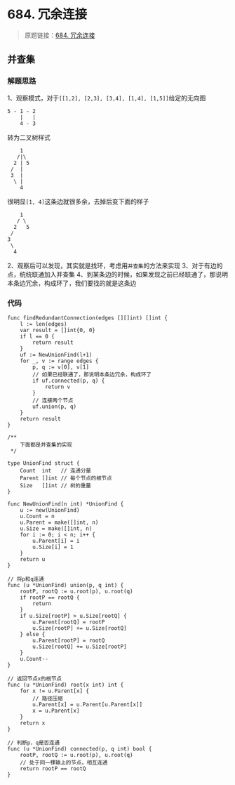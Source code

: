 # 684. 冗余连接
> 原题链接：[684. 冗余连接](https://leetcode-cn.com/problems/redundant-connection/)

## 并查集
### 解题思路
1、观察模式，对于``[[1,2], [2,3], [3,4], [1,4], [1,5]]``给定的无向图
```
5 - 1 - 2
    |   |
    4 - 3
```
转为二叉树样式
```
    1
   /|\
  2 | 5
 /  |
 3  |
  \ |
    4
```
很明显``[1, 4]``这条边就很多余，去掉后变下面的样子
```
    1
   / \
  2   5
 /
3
 \
  4
```
2、观察后可以发现，其实就是找环，考虑用``并查集``的方法来实现
3、对于有边的点，统统联通加入并查集
4、到某条边的时候，如果发现之前已经联通了，那说明本条边冗余，构成环了，我们要找的就是这条边
### 代码
```golang
func findRedundantConnection(edges [][]int) []int {
	l := len(edges)
	var result = []int{0, 0}
	if l == 0 {
		return result
	}
	uf := NewUnionFind(l+1)
	for _, v := range edges {
		p, q := v[0], v[1]
		// 如果已经联通了，那说明本条边冗余，构成环了
		if uf.connected(p, q) {
			return v
		}
		// 连接两个节点
		uf.union(p, q)
	}
	return result
}

/**
	下面都是并查集的实现
 */

type UnionFind struct {
	Count  int   // 连通分量
	Parent []int // 每个节点的根节点
	Size   []int // 树的重量
}

func NewUnionFind(n int) *UnionFind {
	u := new(UnionFind)
	u.Count = n
	u.Parent = make([]int, n)
	u.Size = make([]int, n)
	for i := 0; i < n; i++ {
		u.Parent[i] = i
		u.Size[i] = 1
	}
	return u
}

// 将p和q连通
func (u *UnionFind) union(p, q int) {
	rootP, rootQ := u.root(p), u.root(q)
	if rootP == rootQ {
		return
	}
	if u.Size[rootP] > u.Size[rootQ] {
		u.Parent[rootQ] = rootP
		u.Size[rootP] += u.Size[rootQ]
	} else {
		u.Parent[rootP] = rootQ
		u.Size[rootQ] += u.Size[rootP]
	}
	u.Count--
}

// 返回节点x的根节点
func (u *UnionFind) root(x int) int {
	for x != u.Parent[x] {
		// 路径压缩
		u.Parent[x] = u.Parent[u.Parent[x]]
		x = u.Parent[x]
	}
	return x
}

// 判断p，q是否连通
func (u *UnionFind) connected(p, q int) bool {
	rootP, rootQ := u.root(p), u.root(q)
	// 处于同一棵输上的节点，相互连通
	return rootP == rootQ
}
```